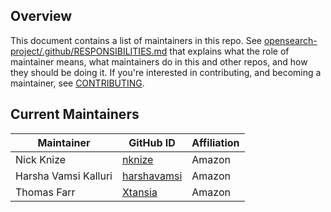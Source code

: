 ## Overview

This document contains a list of maintainers in this repo. See [opensearch-project/.github/RESPONSIBILITIES.md](https://github.com/opensearch-project/.github/blob/main/RESPONSIBILITIES.md#maintainer-responsibilities) that explains what the role of maintainer means, what maintainers do in this and other repos, and how they should be doing it. If you're interested in contributing, and becoming a maintainer, see [CONTRIBUTING](CONTRIBUTING.md).

## Current Maintainers

| Maintainer           | GitHub ID                                     | Affiliation |
| -------------------- | --------------------------------------------- | ----------- |
| Nick Knize           | [nknize](https://github.com/nknize)           | Amazon      |
| Harsha Vamsi Kalluri | [harshavamsi](https://github.com/harshavamsi) | Amazon      |
| Thomas Farr          | [Xtansia](https://github.com/Xtansia)         | Amazon      |
